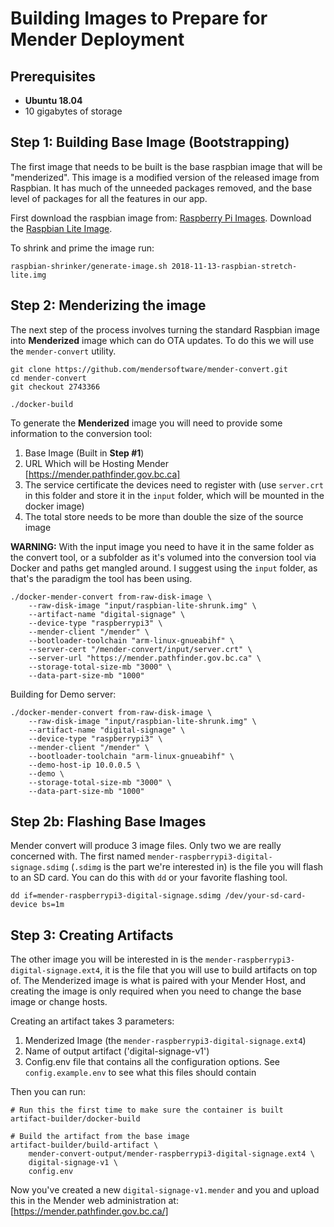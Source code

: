 # Building Images to Prepare for Mender Deployment

## Prerequisites

- **Ubuntu 18.04**
- 10 gigabytes of storage

## Step 1: Building Base Image (Bootstrapping)

The first image that needs to be built is the base raspbian image that will be "menderized". This image is a modified version of the released image from Raspbian. It has much of the unneeded packages removed, and the base level of packages for all the features in our app.

First download the raspbian image from: [Raspberry Pi Images](https://www.raspberrypi.org/downloads/raspbian/). Download the [Raspbian Lite Image](https://downloads.raspberrypi.org/raspbian_lite_latest).

To shrink and prime the image run:
```
raspbian-shrinker/generate-image.sh 2018-11-13-raspbian-stretch-lite.img
```

## Step 2: Menderizing the image

The next step of the process involves turning the standard Raspbian image into **Menderized** image which can do OTA updates. To do this we will use the `mender-convert` utility.

```
git clone https://github.com/mendersoftware/mender-convert.git
cd mender-convert
git checkout 2743366

./docker-build
```

To generate the **Menderized** image you will need to provide some information to the conversion tool:

1. Base Image (Built in **Step #1**)
2. URL Which will be Hosting Mender [https://mender.pathfinder.gov.bc.ca]
3. The service certificate the devices need to register with (use `server.crt` in this folder and store it in the `input` folder, which will be mounted in the docker image)
4. The total store needs to be more than double the size of the source image

**WARNING:** With the input image you need to have it in the same folder as the convert tool, or a subfolder as it's volumed into the conversion tool via Docker and paths get mangled around. I suggest using the `input` folder, as that's the paradigm the tool has been using.

```
./docker-mender-convert from-raw-disk-image \
 	--raw-disk-image "input/raspbian-lite-shrunk.img" \
    --artifact-name "digital-signage" \
 	--device-type "raspberrypi3" \
 	--mender-client "/mender" \
 	--bootloader-toolchain "arm-linux-gnueabihf" \
 	--server-cert "/mender-convert/input/server.crt" \
 	--server-url "https://mender.pathfinder.gov.bc.ca" \
 	--storage-total-size-mb "3000" \
 	--data-part-size-mb "1000"
```

Building for Demo server:
```
./docker-mender-convert from-raw-disk-image \
    --raw-disk-image "input/raspbian-lite-shrunk.img" \
    --artifact-name "digital-signage" \
 	--device-type "raspberrypi3" \
 	--mender-client "/mender" \
 	--bootloader-toolchain "arm-linux-gnueabihf" \
 	--demo-host-ip 10.0.0.5 \
 	--demo \
 	--storage-total-size-mb "3000" \
 	--data-part-size-mb "1000"
```

## Step 2b: Flashing Base Images

Mender convert will produce 3 image files. Only two we are really concerned with.  The first named `mender-raspberrypi3-digital-signage.sdimg` (`.sdimg` is the part we're interested in) is the file you will flash to an SD card. You can do this with `dd` or your favorite flashing tool.

```
dd if=mender-raspberrypi3-digital-signage.sdimg /dev/your-sd-card-device bs=1m
```

## Step 3: Creating Artifacts

The other image you will be interested in is the `mender-raspberrypi3-digital-signage.ext4`, it is the file that you will use to build artifacts on top of. The Menderized image is what is paired with your Mender Host, and creating the image is only required when you need to change the base image or change hosts.

Creating an artifact takes 3 parameters:
1. Menderized Image (the `mender-raspberrypi3-digital-signage.ext4`)
2. Name of output artifact ('digital-signage-v1')
3. Config.env file that contains all the configuration options. See `config.example.env` to see what this files should contain

Then you can run:
```
# Run this the first time to make sure the container is built
artifact-builder/docker-build

# Build the artifact from the base image
artifact-builder/build-artifact \
    mender-convert-output/mender-raspberrypi3-digital-signage.ext4 \
    digital-signage-v1 \
    config.env
```

Now you've created a new `digital-signage-v1.mender` and you and upload this in the Mender web administration at: [https://mender.pathfinder.gov.bc.ca/]
